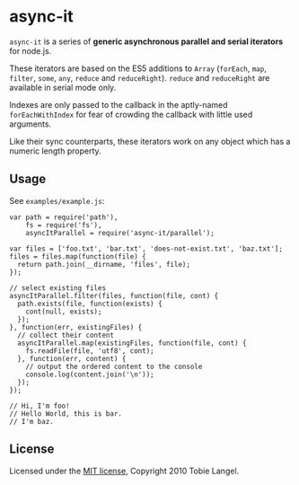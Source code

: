 async-it
========

`async-it` is a series of **generic asynchronous parallel and serial iterators**
for node.js.

These iterators are based on the ES5 additions to `Array` (`forEach`, `map`,
`filter`, `some`, `any`, `reduce` and `reduceRight`). `reduce` and `reduceRight`
are available in serial mode only.

Indexes are only passed to the callback in the aptly-named `forEachWithIndex` for fear of
crowding the callback with little used arguments.

Like their sync counterparts, these iterators work on any object which has a numeric
length property.

Usage
-----
    
See `examples/example.js`:

    var path = require('path'),
        fs = require('fs'),
        asyncItParallel = require('async-it/parallel');

    var files = ['foo.txt', 'bar.txt', 'does-not-exist.txt', 'baz.txt'];
    files = files.map(function(file) {
      return path.join(__dirname, 'files', file);
    });

    // select existing files
    asyncItParallel.filter(files, function(file, cont) {
      path.exists(file, function(exists) {
        cont(null, exists);
      });
    }, function(err, existingFiles) {
      // collect their content
      asyncItParallel.map(existingFiles, function(file, cont) {
        fs.readFile(file, 'utf8', cont);
      }, function(err, content) {
        // output the ordered content to the console
        console.log(content.join('\n'));
      });
    });

    // Hi, I'm foo!
    // Hello World, this is bar.
    // I'm baz.

License
-------

Licensed under the [MIT license][1], Copyright 2010 Tobie Langel.

[1]: http://github.com/tobie/async-it/raw/master/LICENSE

